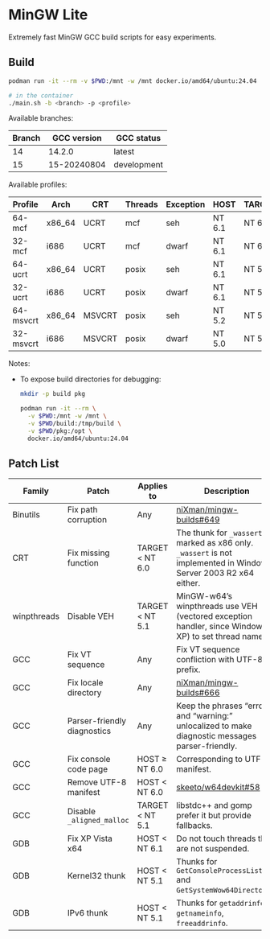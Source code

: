 # MinGW Lite

Extremely fast MinGW GCC build scripts for easy experiments.

## Build

```bash
podman run -it --rm -v $PWD:/mnt -w /mnt docker.io/amd64/ubuntu:24.04

# in the container
./main.sh -b <branch> -p <profile>
```

Available branches:

| Branch | GCC version | GCC status |
| ------- | ----------- | ---------- |
| 14 | 14.2.0 | latest |
| 15 | 15-20240804 | development |

Available profiles:

| Profile | Arch | CRT | Threads | Exception | HOST | TARGET |
| ------- | ---- | --- | ------- | --------- | ---- | ------ |
| 64-mcf | x86_64 | UCRT | mcf | seh | NT 6.1 | NT 6.1 |
| 32-mcf | i686 | UCRT | mcf | dwarf | NT 6.1 | NT 6.1 |
| 64-ucrt | x86_64 | UCRT | posix | seh | NT 6.1 | NT 5.2 |
| 32-ucrt | i686 | UCRT | posix | dwarf | NT 6.1 | NT 5.1 |
| 64-msvcrt | x86_64 | MSVCRT | posix | seh | NT 5.2 | NT 5.2 |
| 32-msvcrt | i686 | MSVCRT | posix | dwarf | NT 5.0 | NT 5.0 |

Notes:

- To expose build directories for debugging:
  ```bash
  mkdir -p build pkg

  podman run -it --rm \
    -v $PWD:/mnt -w /mnt \
    -v $PWD/build:/tmp/build \
    -v $PWD/pkg:/opt \
    docker.io/amd64/ubuntu:24.04
  ```

## Patch List

| Family | Patch | Applies to | Description |
| ------ | ----- | ---------- | ----------- |
| Binutils | Fix path corruption | Any | [niXman/mingw-builds#649](https://github.com/niXman/mingw-builds/issues/649) |
| CRT | Fix missing function | TARGET < NT 6.0 | The thunk for `_wassert` is marked as x86 only. `_wassert` is not implemented in Windows Server 2003 R2 x64 either. |
| winpthreads | Disable VEH | TARGET < NT 5.1 | MinGW-w64’s winpthreads use VEH (vectored exception handler, since Windows XP) to set thread name. |
| GCC | Fix VT sequence | Any | Fix VT sequence confliction with UTF-8 prefix. |
| GCC | Fix locale directory | Any | [niXman/mingw-builds#666](https://github.com/niXman/mingw-builds/issues/666) |
| GCC | Parser-friendly diagnostics | Any | Keep the phrases “error:” and “warning:” unlocalized to make diagnostic messages parser-friendly. |
| GCC | Fix console code page | HOST ≥ NT 6.0 | Corresponding to UTF-8 manifest. |
| GCC | Remove UTF-8 manifest | HOST < NT 6.0 | [skeeto/w64devkit#58](https://github.com/skeeto/w64devkit/issues/58) |
| GCC | Disable `_aligned_malloc` | TARGET < NT 5.1 | libstdc++ and gomp prefer it but provide fallbacks. |
| GDB | Fix XP Vista x64 | HOST < NT 6.1 | Do not touch threads that are not suspended. |
| GDB | Kernel32 thunk | HOST < NT 5.1 | Thunks for `GetConsoleProcessList` and `GetSystemWow64DirectoryA`. |
| GDB | IPv6 thunk | HOST < NT 5.1 | Thunks for `getaddrinfo`, `getnameinfo`, `freeaddrinfo`. |
